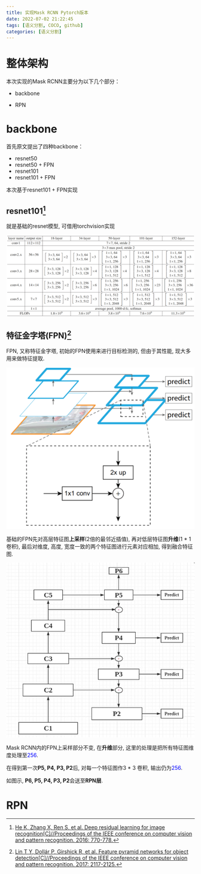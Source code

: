 ```yaml
---
title: 实现Mask RCNN Pytorch版本
date: 2022-07-02 21:22:45
tags: [语义分割, COCO, github]
categories: [语义分割]
---
```


# 整体架构

本次实现的Mask RCNN主要分为以下几个部分：
   
* backbone

* RPN

# backbone

首先原文提出了四种backbone：
* resnet50
* resnet50 + FPN
* resnet101
* resnet101 + FPN

本次基于resnet101 + FPN实现

## resnet101[^1]

就是基础的resnet模型, 可借用torchvision实现

![(resnet模型图)](/images/maskrcnn_pytorch/resnet.png)

## 特征金字塔(FPN)[^2]

FPN, 又称特征金字塔, 初始的FPN使用来进行目标检测的, 但由于其性能, 现大多用来做特征提取.

![(FPN模型图)](/images/maskrcnn_pytorch/base_fpn.png)

基础的FPN先对高层特征图**上采样**(2倍的最邻近插值), 再对低层特征图**升维**(1 * 1 卷积), 最后对维度, 高度, 宽度一致的两个特征图进行元素对应相加, 得到融合特征图.

![(resnet模型图)[^3]](/images/maskrcnn_pytorch/rcnn_fpn.jpg)

Mask RCNN内的FPN上采样部分不变, 在**升维**部分, 这里的处理是把所有特征图维度处理至<font color="blue">256</font>.

在得到第一次**P5, P4, P3, P2**后, 对每一个特征图作3 * 3 卷积, 输出仍为<font color="blue">256</font>.

如图示, **P6, P5, P4, P3, P2**会送至**RPN层**.

# RPN



[^1]: [He K, Zhang X, Ren S, et al. Deep residual learning for image recognition[C]//Proceedings of the IEEE conference on computer vision and pattern recognition. 2016: 770-778.](http://openaccess.thecvf.com/content_cvpr_2016/html/He_Deep_Residual_Learning_CVPR_2016_paper.html)

[^2]: [Lin T Y, Dollár P, Girshick R, et al. Feature pyramid networks for object detection[C]//Proceedings of the IEEE conference on computer vision and pattern recognition. 2017: 2117-2125.](https://arxiv.org/abs/1612.03144)

[^3]: [Mask-RCNN 算法及其实现详解](https://blog.csdn.net/remanented/article/details/79564045)
